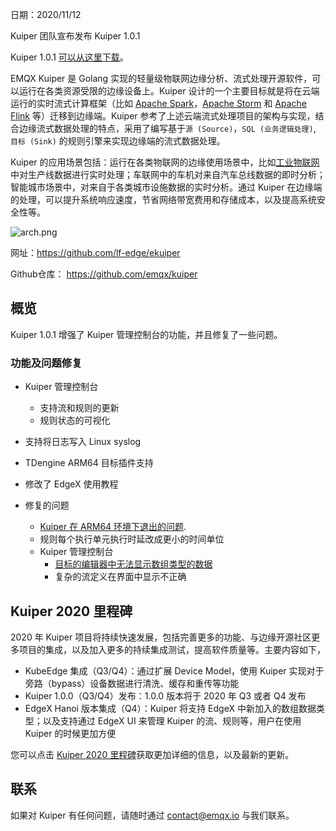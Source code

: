 日期：2020/11/12

Kuiper 团队宣布发布 Kuiper 1.0.1

Kuiper 1.0.1 [可以从这里下载](https://github.com/lf-edge/ekuiper/releases/tag/1.0.1)。

EMQX Kuiper 是 Golang 实现的轻量级物联网边缘分析、流式处理开源软件，可以运行在各类资源受限的边缘设备上。Kuiper 设计的一个主要目标就是将在云端运行的实时流式计算框架（比如 [Apache Spark](https://spark.apache.org/)，[Apache Storm](https://storm.apache.org/) 和 [Apache Flink](https://flink.apache.org/) 等）迁移到边缘端。Kuiper 参考了上述云端流式处理项目的架构与实现，结合边缘流式数据处理的特点，采用了编写基于`源 (Source)`，`SQL (业务逻辑处理)`, `目标 (Sink)` 的规则引擎来实现边缘端的流式数据处理。

Kuiper 的应用场景包括：运行在各类物联网的边缘使用场景中，比如[工业物联网](https://www.emqx.com/zh/blog/iiot-explained-examples-technologies-benefits-and-challenges)中对生产线数据进行实时处理；车联网中的车机对来自汽车总线数据的即时分析；智能城市场景中，对来自于各类城市设施数据的实时分析。通过 Kuiper 在边缘端的处理，可以提升系统响应速度，节省网络带宽费用和存储成本，以及提高系统安全性等。

![arch.png](https://assets.emqx.com/images/fc9223537026752c219a428aeced805b.png)

网址：https://github.com/lf-edge/ekuiper

Github仓库： https://github.com/emqx/kuiper

## 概览

Kuiper 1.0.1 增强了 Kuiper 管理控制台的功能，并且修复了一些问题。

### 功能及问题修复

- Kuiper 管理控制台
  - 支持流和规则的更新
  - 规则状态的可视化
- 支持将日志写入 Linux syslog
- TDengine ARM64 目标插件支持
- 修改了 EdgeX 使用教程
- 修复的问题

  - [Kuiper 在 ARM64 环境下退出的问题](https://github.com/lf-edge/ekuiper/issues/570).
  - 规则每个执行单元执行时延改成更小的时间单位
  - Kuiper 管理控制台
    - [目标的编辑器中无法显示数组类型的数据](https://github.com/lf-edge/ekuiper/issues/597)
    - 复杂的流定义在界面中显示不正确

## Kuiper 2020 里程碑

2020 年 Kuiper 项目将持续快速发展，包括完善更多的功能、与边缘开源社区更多项目的集成，以及加入更多的持续集成测试，提高软件质量等。主要内容如下，

- KubeEdge 集成（Q3/Q4）：通过扩展 Device Model，使用 Kuiper 实现对于旁路（bypass）设备数据进行清洗、缓存和重传等功能
- Kuiper 1.0.0（Q3/Q4）发布：1.0.0 版本将于 2020 年 Q3 或者 Q4 发布
- EdgeX Hanoi 版本集成（Q4）：Kuiper 将支持 EdgeX 中新加入的数组数据类型；以及支持通过 EdgeX UI 来管理 Kuiper 的流、规则等，用户在使用 Kuiper 的时候更加方便 

您可以点击 [Kuiper 2020 里程碑](https://github.com/lf-edge/ekuiper/projects/1)获取更加详细的信息，以及最新的更新。

## 联系

如果对 Kuiper 有任何问题，请随时通过 contact@emqx.io 与我们联系。
